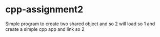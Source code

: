 # cpp-assignment2
Simple program to create two shared object and so 2 will load so 1 and create a simple cpp app and link so 2
